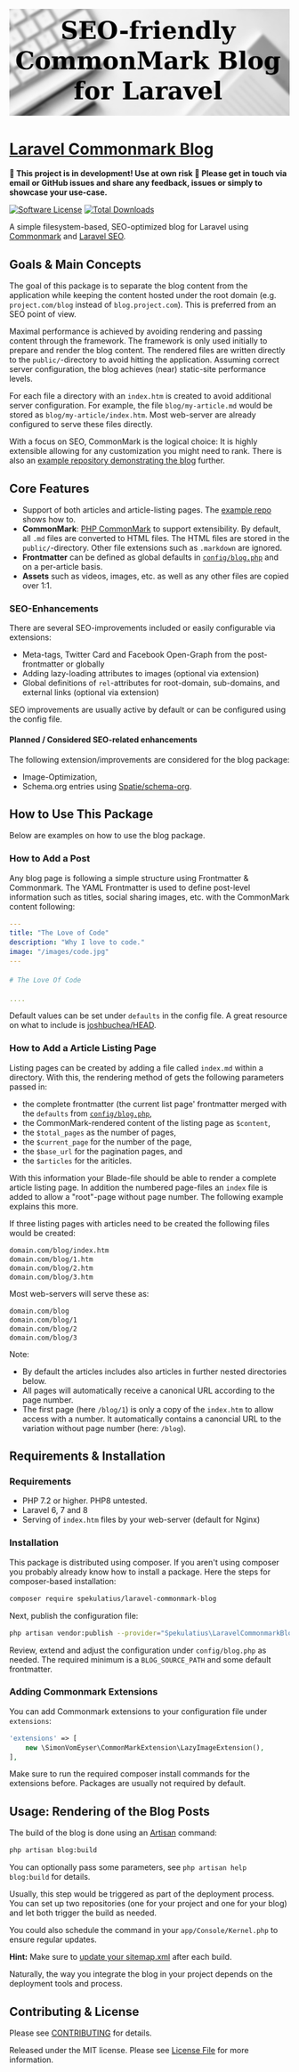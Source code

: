 ![Laravel Commonmark Blog Library](header.jpg)

# [Laravel Commonmark Blog](https://github.com/spekulatius/laravel-commonmark-blog)

**🚧️ This project is in development! Use at own risk 🚧️ Please get in touch via email or GitHub issues and share any feedback, issues or simply to showcase your use-case.**

[![Software License](https://img.shields.io/badge/license-MIT-brightgreen.svg?style=flat-square)](LICENSE.md)
[![Total Downloads](https://img.shields.io/packagist/dt/spekulatius/laravel-commonmark-blog.svg?style=flat-square)](https://packagist.org/packages/spekulatius/laravel-commonmark-blog)

A simple filesystem-based, SEO-optimized blog for Laravel using [Commonmark](https://commonmark.org) and [Laravel SEO](https://github.com/romanzipp/Laravel-SEO).


## Goals & Main Concepts

The goal of this package is to separate the blog content from the application while keeping the content hosted under the root domain (e.g. `project.com/blog` instead of `blog.project.com`). This is preferred from an SEO point of view.

Maximal performance is achieved by avoiding rendering and passing content through the framework. The framework is only used initially to prepare and render the blog content. The rendered files are written directly to the `public/`-directory to avoid hitting the application. Assuming correct server configuration, the blog achieves (near) static-site performance levels.

For each file a directory with an `index.htm` is created to avoid additional server configuration. For example, the file `blog/my-article.md` would be stored as `blog/my-article/index.htm`. Most web-server are already configured to serve these files directly.

With a focus on SEO, CommonMark is the logical choice: It is highly extensible allowing for any customization you might need to rank. There is also an [example repository demonstrating the blog](https://github.com/spekulatius/laravel-commonmark-blog-example) further.


## Core Features

- Support of both articles and article-listing pages. The [example repo](https://github.com/spekulatius/laravel-commonmark-blog-example) shows how to.
- **CommonMark**: [PHP CommonMark](https://github.com/thephpleague/commonmark) to support extensibility. By default, all `.md` files are converted to HTML files. The HTML files are stored in the `public/`-directory. Other file extensions such as `.markdown` are ignored.
- **Frontmatter** can be defined as global defaults in [`config/blog.php`](https://github.com/spekulatius/laravel-commonmark-blog/blob/main/config/blog.php) and on a per-article basis.
- **Assets** such as videos, images, etc. as well as any other files are copied over 1:1.

### SEO-Enhancements

There are several SEO-improvements included or easily configurable via extensions:

 - Meta-tags, Twitter Card and Facebook Open-Graph from the post-frontmatter or globally
 - Adding lazy-loading attributes to images (optional via extension)
 - Global definitions of `rel`-attributes for root-domain, sub-domains, and external links (optional via extension)

SEO improvements are usually active by default or can be configured using the config file.

#### Planned / Considered SEO-related enhancements

The following extension/improvements are considered for the blog package:

 - Image-Optimization,
 - Schema.org entries using [Spatie/schema-org](https://github.com/spatie/schema-org).


## How to Use This Package

Below are examples on how to use the blog package.

### How to Add a Post

Any blog page is following a simple structure using Frontmatter & Commonmark. The YAML Frontmatter is used to define post-level information such as titles, social sharing images, etc. with the CommonMark content following:

```yaml
---
title: "The Love of Code"
description: "Why I love to code."
image: "/images/code.jpg"
---

# The Love Of Code

....
```

Default values can be set under `defaults` in the config file. A great resource on what to include is [joshbuchea/HEAD](https://github.com/joshbuchea/HEAD).

### How to Add a Article Listing Page

Listing pages can be created by adding a file called `index.md` within a directory. With this, the rendering method of gets the following parameters passed in:

 - the complete frontmatter (the current list page' frontmatter merged with the `defaults` from [`config/blog.php`](https://github.com/spekulatius/laravel-commonmark-blog/blob/main/config/blog.php),
 - the CommonMark-rendered content of the listing page as `$content`,
 - the `$total_pages` as the number of pages,
 - the `$current_page` for the number of the page,
 - the `$base_url` for the pagination pages, and
 - the `$articles` for the ariticles.

With this information your Blade-file should be able to render a complete article listing page. In addition the numbered page-files an `index` file is added to allow a "root"-page without page number. The following example explains this more.

If three listing pages with articles need to be created the following files would be created:

```
domain.com/blog/index.htm
domain.com/blog/1.htm
domain.com/blog/2.htm
domain.com/blog/3.htm
```

Most web-servers will serve these as:

```
domain.com/blog
domain.com/blog/1
domain.com/blog/2
domain.com/blog/3
```

Note:
- By default the articles includes also articles in further nested directories below.
- All pages will automatically receive a canonical URL according to the page number.
- The first page (here `/blog/1`) is only a copy of the `index.htm` to allow access with a number. It automatically contains a canoncial URL to the variation without page number (here: `/blog`).


## Requirements & Installation

### Requirements

- PHP 7.2 or higher. PHP8 untested.
- Laravel 6, 7 and 8
- Serving of `index.htm` files by your web-server (default for Nginx)

### Installation

This package is distributed using composer. If you aren't using composer you probably already know how to install a package. Here the steps for composer-based installation:

```bash
composer require spekulatius/laravel-commonmark-blog
```

Next, publish the configuration file:

```bash
php artisan vendor:publish --provider="Spekulatius\LaravelCommonmarkBlog\CommonmarkBlogServiceProvider" --tag="blog-config"
```

Review, extend and adjust the configuration under `config/blog.php` as needed. The required minimum is a `BLOG_SOURCE_PATH` and some default frontmatter.

### Adding Commonmark Extensions

You can add Commonmark extensions to your configuration file under `extensions`:

```php
'extensions' => [
    new \SimonVomEyser\CommonMarkExtension\LazyImageExtension(),
],
```

Make sure to run the required composer install commands for the extensions before. Packages are usually not required by default.


## Usage: Rendering of the Blog Posts

The build of the blog is done using an [Artisan](https://laravel.com/docs/7.x/artisan) command:

```bash
php artisan blog:build
```

You can optionally pass some parameters, see `php artisan help blog:build` for details.

Usually, this step would be triggered as part of the deployment process. You can set up two repositories (one for your project and one for your blog) and let both trigger the build as needed.

You could also schedule the command in your `app/Console/Kernel.php` to ensure regular updates.

**Hint:** Make sure to [update your sitemap.xml](https://github.com/bringyourownideas/laravel-sitemap) after each build.

Naturally, the way you integrate the blog in your project depends on the deployment tools and process.


## Contributing & License

Please see [CONTRIBUTING](CONTRIBUTING.md) for details.

Released under the MIT license. Please see [License File](LICENSE.md) for more information.
